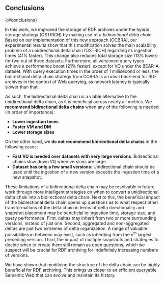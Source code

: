 ## Conclusions
{:#conclusions}

In this work, we improved the storage of RDF archives
under the hybrid storage strategy (OSTRICH)
by making use of a *bidirectional delta chain*.
Based on our implementation of this new approach (COBRA),
our experimental results show that this modification solves
the main scalability problem of a unidirectional delta chain (OSTRICH) regarding its ingestion times (41% faster).
This change also reduces total storage size (13% lower) for two out of three datasets.
Furthermore, all versioned query types achieve a performance boost (21% faster),
except for VQ under the BEAR-A dataset.
With query execution times in the order of 1 millisecond or less,
the bidirectional delta chain strategy from COBRA is an ideal back-end for RDF archives in the context of Web querying,
as network latency is typically slower than that.

As such, the bidirectional delta chain is a viable alternative to the unidirectional delta chain,
as it is beneficial across nearly all metrics.
We **recommend bidirectional delta chains** when any of the following is needed (in order of importance):

* **Lower ingestion times**
* **Faster VM and DM**
* **Lower storage sizes**

On the other hand, we **do not recommend bidirectional delta chains** in the following cases:

* **Fast VQ is needed over datasets with very large versions**: Bidirectional chains slow down VQ when versions are large.
* **Dataset has only a few small versions**: Unidirectional chain should be used until the ingestion of a new version exceeds the ingestion time of a new snapshot.

These limitations of a bidirectional delta chain
may be resolvable in future work through more intelligent strategies on
when to convert a unidirectional delta chain into a bidirectional delta chain.
Next to this, the beneficial impact of the bidirectional delta chain opens up questions
as to what respect other transformations of the delta chain in terms of delta directionality and snapshot placement
may be beneficial to ingestion time, storage size, and query performance.
First, deltas may inherit from two or more surrounding versions, instead of just one.
Second, aggregated and non-aggregated deltas are just two extremes of delta organization.
A range of valuable possibilities in between may exist,
such as inheriting from the n<sup>th</sup> largest preceding version.
Third, the impact of multiple snapshots and strategies to decide when to create them still remain as open questions,
which we suspect will be crucial for RDF archiving for indefinitely increasing numbers of versions.

We have shown that modifying the structure of the delta chain can be highly beneficial for RDF archiving.
This brings us closer to an efficient queryable Semantic Web that can evolve and maintain its history.
